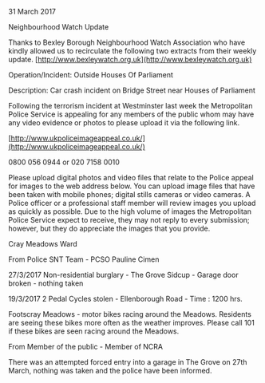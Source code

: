 31 March 2017

Neighbourhood Watch Update

Thanks to Bexley Borough Neighbourhood Watch Association who have kindly allowed us to recirculate the following two extracts from their weekly update. [http://www.bexleywatch.org.uk](http://www.bexleywatch.org.uk)

Operation/Incident: Outside Houses Of Parliament

Description: Car crash incident on Bridge Street near Houses of Parliament

Following the terrorism incident at Westminster last week the Metropolitan Police Service is appealing for any members of the public whom may have any video evidence or photos to please upload it via the following link.

[http://www.ukpoliceimageappeal.co.uk/](http://www.ukpoliceimageappeal.co.uk/)

0800 056 0944 or 020 7158 0010

Please upload digital photos and video files that relate to the Police appeal for images to the web address below. You can upload image files that have been taken with mobile phones; digital stills cameras or video cameras. A Police officer or a professional staff member will review images you upload as quickly as possible. Due to the high volume of images the Metropolitan Police Service expect to receive, they may not reply to every submission; however, but they do appreciate the images that you provide.

Cray Meadows Ward

From Police SNT Team - PCSO Pauline Cimen

27/3/2017 Non-residential burglary - The Grove Sidcup - Garage door broken - nothing taken

19/3/2017 2 Pedal Cycles stolen - Ellenborough Road - Time : 1200 hrs.

Footscray Meadows - motor bikes racing around the Meadows. Residents are seeing these bikes more often as the weather improves. Please call 101 if these bikes are seen racing around the Meadows.

From Member of the public - Member of NCRA

There was an attempted forced entry into a garage in The Grove on 27th March, nothing was taken and the police have been informed.
